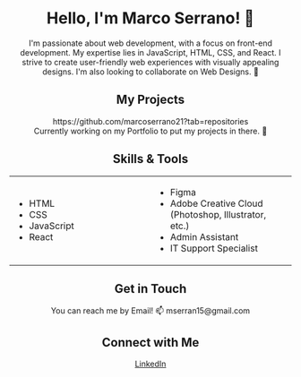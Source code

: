 <!-- Your Name -->
<h1 align="center">Hello, I'm Marco Serrano! 👋</h1> 

<!-- Introduction -->
<p align="center">
  I'm passionate about web development, with a focus on front-end development. My expertise lies in JavaScript, HTML, CSS, and React. I strive to create user-friendly web experiences with visually appealing designs. I'm also looking to collaborate on Web Designs. 👀
</p>

<!-- Repository Showcase -->
<h2 align="center">My Projects</h2>
<p align="center">
  https://github.com/marcoserrano21?tab=repositories
<br>
  Currently working on my Portfolio to put my projects in there. 🌱
</p>

<!-- Skills and Tools -->
<h2 align="center">Skills & Tools</h2>
<div align="center">
  <table>
    <tr>
      <td width="50%">
        <ul>
          <li>HTML</li>
          <li>CSS</li>
          <li>JavaScript</li>
          <li>React</li>
        </ul>
      </td>
      <td width="50%">
        <ul>
          <li>Figma</li>
          <li>Adobe Creative Cloud (Photoshop, Illustrator, etc.)</li>
          <li>Admin Assistant</li>
          <li>IT Support Specialist</li>
        </ul>
      </td>
    </tr>
  </table>
</div>



<!-- Contact Information -->
<h2 align="center">Get in Touch</h2>
<p align="center">
  You can reach me by Email! 📫 mserran15@gmail.com
</p>

<!-- Social Links -->
<h2 align="center">Connect with Me</h2>
<p align="center">
  <a href="https://www.linkedin.com/in/marco-serrano-4444mj/">LinkedIn</a>
  
</p>



<!---- 👋 Hi, I’m @marcoserrano21
- 👀 I’m interested in Frontend Web Development as well as UI/UX Design
- 🌱 I’m currently learning UX/UI Design and Meta Front-End Development
- 💞️ I’m looking to collaborate on web designs
- 📫 You can reach to me by email: mserran15@gmail.com --->

<!---
marcoserrano21/marcoserrano21 is a ✨ special ✨ repository because its `README.md` (this file) appears on your GitHub profile.
You can click the Preview link to take a look at your changes.
--->
